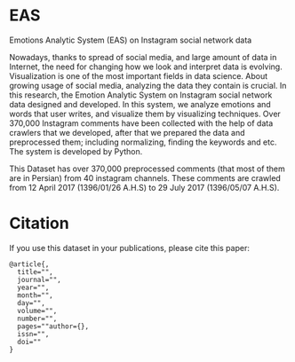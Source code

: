 # EAS
Emotions Analytic System (EAS) on Instagram social network data

Nowadays, thanks to spread of social media, and large amount of data in Internet, the need for changing how we look and interpret data is evolving. Visualization is one of the most important fields in data science. About growing usage of social media, analyzing the data they contain is crucial. In this research, the Emotion Analytic System on Instagram social network data designed and developed. In this system, we analyze emotions and words that user writes, and visualize them by visualizing techniques. Over 370,000 Instagram comments have been collected with the help of data crawlers that we developed, after that we prepared the data and preprocessed them; including normalizing, finding the keywords and etc. The system is developed by Python.

This Dataset has over 370,000 preprocessed comments (that most of them are in Persian) from 40 instagram channels. These comments are crawled from 12 April 2017 (1396/01/26 A.H.S) to 29 July 2017 (1396/05/07 A.H.S).

# Citation
If you use this dataset in your publications, please cite this paper:
```
@article{,
  title="",
  journal="",
  year="",
  month="",
  day="",
  volume="",
  number="",
  pages=""author={},
  issn="",
  doi=""
}
```
